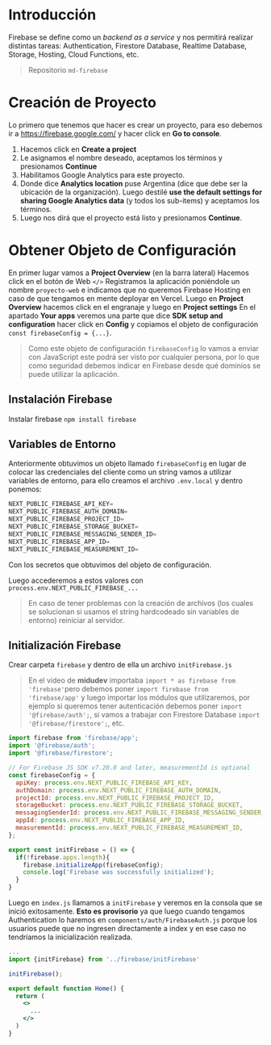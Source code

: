 # Introducción
Firebase se define como un *backend as a service* y nos permitirá realizar distintas tareas:  Authentication, Firestore Database, Realtime Database, Storage, Hosting, Cloud Functions, etc.
> Repositorio `md-firebase`



# Creación de Proyecto
Lo primero que tenemos que hacer es crear un proyecto, para eso debemos ir a https://firebase.google.com/ y hacer click en **Go to console**.

1. Hacemos click en **Create a project**
2. Le asignamos el nombre deseado, aceptamos los términos y presionamos **Continue**
3. Habilitamos Google Analytics para este proyecto.
4. Donde dice **Analytics location** puse Argentina (dice que debe ser la ubicación de la organización). Luego destilé **use the default settings for sharing Google Analytics data** (y todos los sub-items) y aceptamos los términos.
5. Luego nos dirá que el proyecto está listo y presionamos **Continue**.


# Obtener Objeto de Configuración
En primer lugar vamos a **Project Overview** (en la barra lateral)
Hacemos click en el botón de Web `</>` 
Registramos la aplicación poniéndole un nombre `proyecto-web` e indicamos que no queremos Firebase Hosting en caso de que tengamos en mente deployar en Vercel.
Luego en **Project Overview** hacemos click en el engranaje y luego en **Project settings**
En el apartado **Your apps** veremos una parte que dice **SDK setup and configuration** hacer click en **Config** y copiamos el objeto de configuración `const firebaseConfig = {...}`.

> Como este objeto de configuración `firebaseConfig` lo vamos a enviar con JavaScript este podrá ser visto por cualquier persona, por lo que como seguridad debemos indicar en Firebase desde qué dominios se puede utilizar la aplicación.

## Instalación Firebase
Instalar firebase `npm install firebase`

## Variables de Entorno
Anteriormente obtuvimos un objeto llamado  `firebaseConfig` en lugar de colocar las credenciales del cliente como un string vamos a utilizar variables de entorno, para ello creamos el archivo `.env.local` y dentro ponemos:
```jsx
NEXT_PUBLIC_FIREBASE_API_KEY=
NEXT_PUBLIC_FIREBASE_AUTH_DOMAIN=
NEXT_PUBLIC_FIREBASE_PROJECT_ID=
NEXT_PUBLIC_FIREBASE_STORAGE_BUCKET=
NEXT_PUBLIC_FIREBASE_MESSAGING_SENDER_ID=
NEXT_PUBLIC_FIREBASE_APP_ID=
NEXT_PUBLIC_FIREBASE_MEASUREMENT_ID=
```
Con los secretos que obtuvimos del objeto de configuración.

Luego accederemos a estos valores con `process.env.NEXT_PUBLIC_FIREBASE_...`

> En caso de tener problemas con la creación de archivos (los cuales se solucionan si usamos el string hardcodeado sin variables de entorno) reiniciar al servidor.

## Initialización Firebase
Crear carpeta `firebase` y dentro de ella un archivo `initFirebase.js`

> En el video de **midudev** importaba `import * as firebase from 'firebase'`pero debemos poner `import firebase from 'firebase/app'` y luego importar los módulos que utilizaremos, por ejemplo si queremos tener autenticación debemos poner `import '@firebase/auth';`, si vamos a trabajar con Firestore Database `import '@firebase/firestore';`, etc.

```jsx
import firebase from 'firebase/app';
import '@firebase/auth';
import '@firebase/firestore';

// For Firebase JS SDK v7.20.0 and later, measurementId is optional
const firebaseConfig = {
  apiKey: process.env.NEXT_PUBLIC_FIREBASE_API_KEY,
  authDomain: process.env.NEXT_PUBLIC_FIREBASE_AUTH_DOMAIN,
  projectId: process.env.NEXT_PUBLIC_FIREBASE_PROJECT_ID,
  storageBucket: process.env.NEXT_PUBLIC_FIREBASE_STORAGE_BUCKET,
  messagingSenderId: process.env.NEXT_PUBLIC_FIREBASE_MESSAGING_SENDER_ID,
  appId: process.env.NEXT_PUBLIC_FIREBASE_APP_ID,
  measurementId: process.env.NEXT_PUBLIC_FIREBASE_MEASUREMENT_ID,
};

export const initFirebase = () => {
  if(!firebase.apps.length){
    firebase.initializeApp(firebaseConfig);
    console.log('Firebase was successfully initialized');
  } 
}

```

Luego en `index.js` llamamos a `initFirebase` y veremos en la consola que se inició exitosamente. **Esto es provisorio** ya que luego cuando tengamos Authentication lo haremos en `components/auth/FirebaseAuth.js` porque los usuarios puede que no ingresen directamente a index y en ese caso no tendríamos la inicialización realizada.

```jsx
...
import {initFirebase} from '../firebase/initFirebase'

initFirebase();

export default function Home() {
  return (
    <>
      ...
    </>
  )
}

```